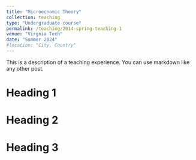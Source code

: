 ```yaml
---
title: "Microecnomic Theory"
collection: teaching
type: "Undergraduate course"
permalink: /teaching/2014-spring-teaching-1
venue: "Virgnia Tech"
date: "Summer 2024"
#location: "City, Country"
---
```


This is a description of a teaching experience. You can use markdown like any other post.

Heading 1
======

Heading 2
======

Heading 3
======